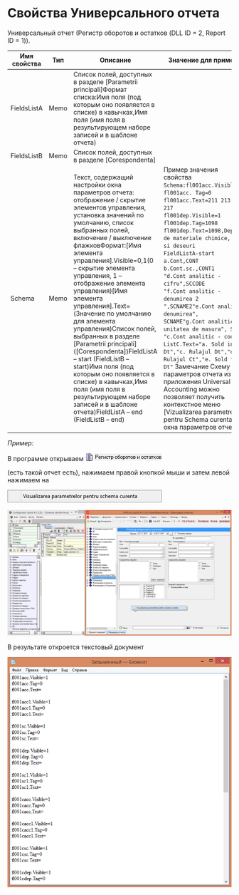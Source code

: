 # Свойства Универсального отчета

 Универсальный отчет \(Регистр оборотов и остатков \(DLL ID = 2, Report ID = 1\)\).

| **Имя свойства** | **Тип** | **Описание** | **Значение для примера** |
| --- | --- | --- | --- |
| FieldsListA | Memo | Список полей, доступных в разделе \[Parametrii principali\]Формат списка:Имя поля \(под которым оно появляется в списке\) в кавычках,Имя поля \(имя поля в результирующем наборе записей и в шаблоне отчета\) |  |
| FieldsListB | Memo | Список полей, доступных в разделе \[Corespondenta\] |  |
| Schema | Memo | Текст, содержащий настройки окна параметров отчета: отображение / скрытие элементов управления, установка значений по умолчанию, список выбранных полей, включение / выключение флажковФормат:\[Имя элемента управления\].Visible=0,1\(0 – скрытие элемента управления, 1 –отображение элемента управления\)\[Имя элемента управления\].Text= \(Значение по умолчанию для элемента управления\)Список полей, выбранных в разделе \[Parametrii principali\] \(\[Corespondenta\]\)FieldListA – start      \(FieldListB – start\)Имя поля \(под которым оно появляется в списке\) в кавычках,Имя поля \(имя поля в результирующем наборе записей и в шаблоне отчета\)FieldListA – end    \(FieldListB – end\)                                                                                                                                         | Пример значения свойства                                        `Schema:fl001acc.Visible=1                                                                            fl001acc. Tag=0                                                                              fl001acc.Text=211 213 921 217                                                    fl001dep.Visible=1                                                                         fl001dep.Tag=1098                                                                 fl001dep.Text=1098,Depozit de materiale chimice, fire si deseuri                                                                                                  FieldListA-start                                                                                           a.Cont,CONT                                                                                          b.Cont.sc.,CONT1                                                                                                "d.Cont analitic - cifru",SCCODE                                                                        "f.Cont analitic - denumirea 2                                                         ",SCNAME2"e.Cont analitic-denumirea",                                          SCNAME"g.Cont analitic - unitatea de masura", SCUM                                           "c.Cont analitic - cod",SC                                                                         ListC.Text="a. Sold init Dt","c. Rulajul Dt","d. Rulajul Ct","e. Sold final Dt"`                      Замечание                                                                                                            Схему окна параметров отчета из приложения Universal Accounting можно позволяет получить  контекстное меню \[Vizualizarea parametrelor pentru Schema curenta\] окна параметров отчета. |



 _Пример:_

 В программе открываем ![N](https://github.com/prbsoft/wiki/blob/master/src/%D0%A0%D0%B5%D0%B3%D0%B8%D1%81%D1%82%D1%80%20%D0%BE%D0%B1%D0%BE%D1%80%D0%BE%D1%82%D0%BE%D0%B2%20%D0%B8%20%D0%BE%D1%81%D1%82%D0%B0%D1%82%D0%BA%D0%BE%D0%B2.png?raw=true)

 \(есть такой отчет есть\), нажимаем правой кнопкой мыши и затем левой нажимаем на

![](../../../.gitbook/assets/2.png)

![](../../../.gitbook/assets/1.png)

 В результате откроется текстовый документ

![](../../../.gitbook/assets/3%20%281%29.png)

